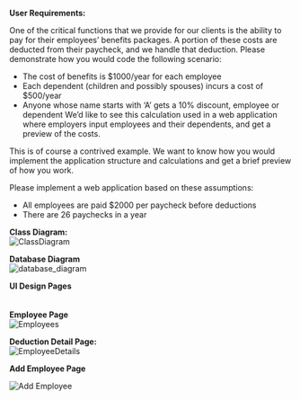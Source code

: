 **User Requirements:**

One of the critical functions that we provide for our clients is the ability to pay for their employees’ benefits packages. A portion of these costs are deducted from their paycheck, and we handle that deduction. Please demonstrate how you would code the following scenario:

* The cost of benefits is $1000/year for each employee
* Each dependent (children and possibly spouses) incurs a cost of $500/year
* Anyone whose name starts with ‘A’ gets a 10% discount, employee or dependent
We’d like to see this calculation used in a web application where employers input employees and their dependents, and get a preview of the costs.

This is of course a contrived example. We want to know how you would implement the application structure and calculations and get a brief preview of how you work.

Please implement a web application based on these assumptions:

* All employees are paid $2000 per paycheck before deductions
* There are 26 paychecks in a year


**Class Diagram:** <br/>
![ClassDiagram](https://user-images.githubusercontent.com/12014268/121109919-0d972180-c7d2-11eb-907c-bcc48466c0a4.PNG)


**Database Diagram** <br/>
![database_diagram](https://user-images.githubusercontent.com/12014268/121109957-1be53d80-c7d2-11eb-9031-0cbe3eb78bd9.png)


**UI Design Pages** <br/><br/><br/>
**Employee Page** <br/>
![Employees](https://user-images.githubusercontent.com/12014268/121110002-315a6780-c7d2-11eb-8795-27723da8b2ad.PNG)


**Deduction Detail Page:** <br/>
![EmployeeDetails](https://user-images.githubusercontent.com/12014268/121110023-3ae3cf80-c7d2-11eb-9839-ca8627165106.PNG)

**Add Employee Page** <br/>

![Add Employee](https://user-images.githubusercontent.com/12014268/121110358-c65d6080-c7d2-11eb-8cec-965ff83a16f3.PNG)
